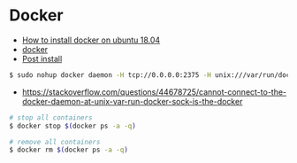 # Docker

* [How to install docker on ubuntu 18.04](https://www.digitalocean.com/community/tutorials/how-to-install-and-use-docker-on-ubuntu-18-04)
* [docker](https://docs.docker.com/)
* [Post install](https://docs.docker.com/install/linux/linux-postinstall/)

```bash
$ sudo nohup docker daemon -H tcp://0.0.0.0:2375 -H unix:///var/run/docker.sock
```

* https://stackoverflow.com/questions/44678725/cannot-connect-to-the-docker-daemon-at-unix-var-run-docker-sock-is-the-docker


```bash
# stop all containers
$ docker stop $(docker ps -a -q)

# remove all containers
$ docker rm $(docker ps -a -q)



```

